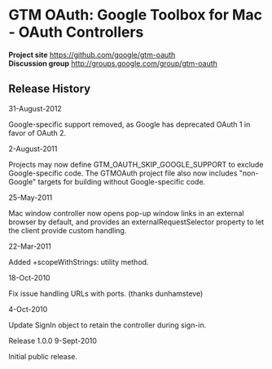 # GTM OAuth: Google Toolbox for Mac - OAuth Controllers #

**Project site** <https://github.com/google/gtm-oauth><br>
**Discussion group** <http://groups.google.com/group/gtm-oauth>


## Release History ##

31-August-2012

Google-specific support removed, as Google has deprecated OAuth 1 in
favor of OAuth 2.


2-August-2011

Projects may now define GTM_OAUTH_SKIP_GOOGLE_SUPPORT to exclude
Google-specific code. The GTMOAuth project file also now includes
"non-Google" targets for building without Google-specific code.


25-May-2011

Mac window controller now opens pop-up window links in an external browser
by default, and provides an externalRequestSelector property to let the
client provide custom handling.


22-Mar-2011

Added +scopeWithStrings: utility method.


18-Oct-2010

Fix issue handling URLs with ports. (thanks dunhamsteve)


4-Oct-2010

Update SignIn object to retain the controller during sign-in.


Release 1.0.0
9-Sept-2010

Initial public release.
